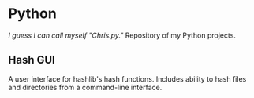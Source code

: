# Python
*I guess I can call myself "Chris.py."*
Repository of my Python projects.

## Hash GUI
A user interface for hashlib's hash functions. Includes ability to hash files and directories from a command-line interface.
